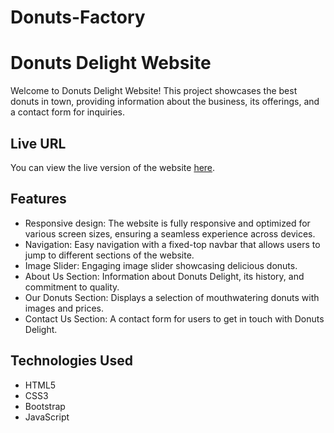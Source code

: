 # Donuts-Factory

# Donuts Delight Website

Welcome to Donuts Delight Website! This project showcases the best donuts in town, providing information about the business, its offerings, and a contact form for inquiries.

## Live URL

You can view the live version of the website [here](https://abedalmajed.github.io/Donuts-Factory/).

## Features

- Responsive design: The website is fully responsive and optimized for various screen sizes, ensuring a seamless experience across devices.
- Navigation: Easy navigation with a fixed-top navbar that allows users to jump to different sections of the website.
- Image Slider: Engaging image slider showcasing delicious donuts.
- About Us Section: Information about Donuts Delight, its history, and commitment to quality.
- Our Donuts Section: Displays a selection of mouthwatering donuts with images and prices.
- Contact Us Section: A contact form for users to get in touch with Donuts Delight.

## Technologies Used

- HTML5
- CSS3 
- Bootstrap
- JavaScript 

